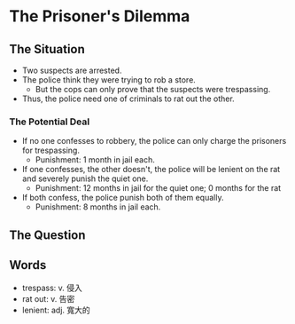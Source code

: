 # The Prisoner's Dilemma

## The Situation

- Two suspects are arrested.
- The police think they were trying to rob a store.
    - But the cops can only prove that the suspects were trespassing.
- Thus, the police need one of criminals to rat out the other.

### The Potential Deal

- If no one confesses to robbery, the police can only charge the prisoners for trespassing.
    - Punishment: 1 month in jail each.
- If one confesses, the other doesn't, the police will be lenient on the rat and severely punish the quiet one.
    - Punishment: 12 months in jail for the quiet one; 0 months for the rat
- If both confess, the police punish both of them equally.
    - Punishment: 8 months in jail each.

## The Question

## Words

- trespass: v. 侵入
- rat out: v. 告密
- lenient: adj. 寬大的